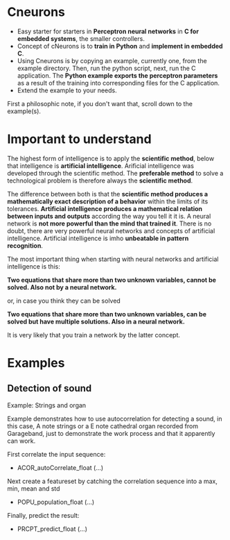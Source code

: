 

# Cneurons

- Easy starter for starters in **Perceptron neural networks** in **C for embedded systems**, the smaller controllers.
- Concept of cNeurons is to **train in Python** and **implement in embedded C**.
- Using Cneurons is by copying an example, currently one, from the example directory. Then, run the python script, next, run the C application. The **Python example exports the perceptron parameters** as a result of the training into corresponding files for the C application.
- Extend the example to your needs.

First a philosophic note, if you don't want that, scroll down to the example(s).

# Important to understand

The highest form of intelligence is to apply the **scientific method**, below that intelligence is **artificial intelligence**. Arificial intelligence was developed through the scientific method. The **preferable method** to solve a technological problem is therefore always the **scientific method**.

The difference between both is that the **scientific method produces a mathematically exact description of a behavior** within the limits of its tolerances. **Artificial intelligence produces a mathematical relation between inputs and outputs** according the way you tell it it is. A neural network is **not more powerful than the mind that trained it**. There is no doubt, there are very powerful neural networks and concepts of artificial intelligence. Artificial intelligence is imho **unbeatable in pattern recognition**.

The most important thing when starting with neural networks and artificial intelligence is this:

**Two equations that share more than two unknown variables, cannot be solved. Also not by a neural network.**

or, in case you think they can be solved

**Two equations that share more than two unknown variables, can be solved but have multiple solutions. Also in a neural network.**

It is very likely that you train a network by the latter concept.

# Examples
## Detection of sound

Example: Strings and organ

Example demonstrates how to use autocorrelation for detecting a sound, in this case, A note strings or a E note cathedral organ recorded from Garageband, just to demonstrate the work process and that it apparently can work.

First correlate the input sequence:
- ACOR_autoCorrelate_float (...)

Next create a featureset by catching the correlation sequence into a max, min, mean and std
- POPU_population_float (...)

Finally, predict the result:
- PRCPT_predict_float (...)
